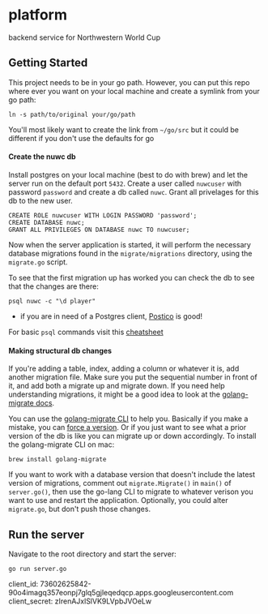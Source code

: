 # platform

backend service for Northwestern World Cup

## Getting Started

This project needs to be in your go path. However, you can put this repo where ever you want on your local machine and create a symlink from your go path:

```
ln -s path/to/original your/go/path
```

You'll most likely want to create the link from `~/go/src` but it could be different if you don't use the defaults for go

#### Create the nuwc db

Install postgres on your local machine (best to do with brew) and let the server run on the default port `5432`. Create a user called `nuwcuser` with password `password` and create a db called `nuwc`. Grant all privelages for this db to the new user.

```
CREATE ROLE nuwcuser WITH LOGIN PASSWORD 'password';
CREATE DATABASE nuwc;
GRANT ALL PRIVILEGES ON DATABASE nuwc TO nuwcuser;
```

Now when the server application is started, it will perform the necessary database migrations found in the `migrate/migrations` directory, using the `migrate.go` script.

To see that the first migration up has worked you can check the db to see that the changes are there:

```
psql nuwc -c "\d player"
```

- if you are in need of a Postgres client, [Postico](https://eggerapps.at/postico/) is good!

For basic `psql` commands visit this [cheatsheet](https://jazstudios.blogspot.com/2010/06/postgresql-login-commands.html)

#### Making structural db changes

If you're adding a table, index, adding a column or whatever it is, add another migration file. Make sure you put the sequential number in front of it, and add both a migrate up and migrate down. If you need help understanding migrations, it might be a good idea to look at the [golang-migrate docs](https://github.com/golang-migrate/migrate).

You can use the [golang-migrate CLI](https://github.com/golang-migrate/migrate/tree/master/cmd/migrate) to help you. Basically if you make a mistake, you can [force a version](https://github.com/golang-migrate/migrate/issues/282#issuecomment-530732246). Or if you just want to see what a prior version of the db is like you can migrate up or down accordingly. To install the golang-migrate CLI on mac:

```
brew install golang-migrate
```

If you want to work with a database version that doesn't include the latest version of migrations, comment out `migrate.Migrate()` in `main()` of `server.go()`, then use the go-lang CLI to migrate to whatever verison you want to use and restart the application. Optionally, you could alter `migrate.go`, but don't push those changes.

## Run the server

Navigate to the root directory and start the server:

```
go run server.go
```

client_id: 73602625842-90o4imagq357eonpj7glq5gjleqedqcp.apps.googleusercontent.com
client_secret: zIrenAJxlSlVK9LVpbJVOeLw
